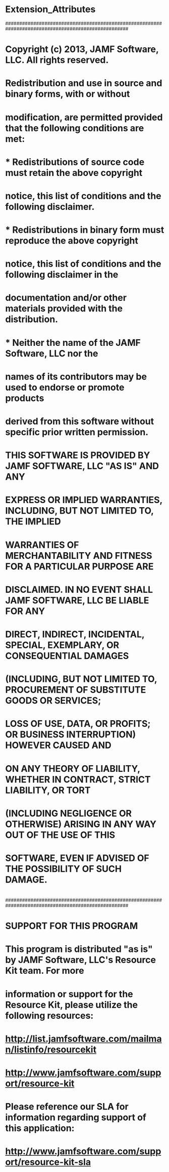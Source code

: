 Extension_Attributes
====================
####################################################################################################
#
# Copyright (c) 2013, JAMF Software, LLC.  All rights reserved.
#
#       Redistribution and use in source and binary forms, with or without
#       modification, are permitted provided that the following conditions are met:
#               * Redistributions of source code must retain the above copyright
#                 notice, this list of conditions and the following disclaimer.
#               * Redistributions in binary form must reproduce the above copyright
#                 notice, this list of conditions and the following disclaimer in the
#                 documentation and/or other materials provided with the distribution.
#               * Neither the name of the JAMF Software, LLC nor the
#                 names of its contributors may be used to endorse or promote products
#                 derived from this software without specific prior written permission.
#
#       THIS SOFTWARE IS PROVIDED BY JAMF SOFTWARE, LLC "AS IS" AND ANY
#       EXPRESS OR IMPLIED WARRANTIES, INCLUDING, BUT NOT LIMITED TO, THE IMPLIED
#       WARRANTIES OF MERCHANTABILITY AND FITNESS FOR A PARTICULAR PURPOSE ARE
#       DISCLAIMED. IN NO EVENT SHALL JAMF SOFTWARE, LLC BE LIABLE FOR ANY
#       DIRECT, INDIRECT, INCIDENTAL, SPECIAL, EXEMPLARY, OR CONSEQUENTIAL DAMAGES
#       (INCLUDING, BUT NOT LIMITED TO, PROCUREMENT OF SUBSTITUTE GOODS OR SERVICES;
#       LOSS OF USE, DATA, OR PROFITS; OR BUSINESS INTERRUPTION) HOWEVER CAUSED AND
#       ON ANY THEORY OF LIABILITY, WHETHER IN CONTRACT, STRICT LIABILITY, OR TORT
#       (INCLUDING NEGLIGENCE OR OTHERWISE) ARISING IN ANY WAY OUT OF THE USE OF THIS
#       SOFTWARE, EVEN IF ADVISED OF THE POSSIBILITY OF SUCH DAMAGE.
#
####################################################################################################
#
# SUPPORT FOR THIS PROGRAM
#
#       This program is distributed "as is" by JAMF Software, LLC's Resource Kit team. For more
#       information or support for the Resource Kit, please utilize the following resources:
#
#               http://list.jamfsoftware.com/mailman/listinfo/resourcekit
#
#               http://www.jamfsoftware.com/support/resource-kit
#
#       Please reference our SLA for information regarding support of this application:
#
#               http://www.jamfsoftware.com/support/resource-kit-sla
#
